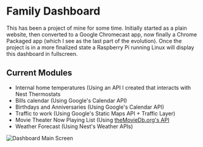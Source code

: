 # Family Dashboard

This has been a project of mine for some time. Initially started as a plain website, then converted to
a Google Chromecast app, now finally a Chrome Packaged app (which I see as the last part of the evolution).
Once the project is in a more finalized state a Raspberry Pi running Linux will display this dashboard in
fullscreen. 

## Current Modules
- Internal home temperatures (Using an API I created that interacts with Nest Thermostats
- Bills calendar (Using Google's Calendar API)
- Birthdays and Anniversaries (Using Google's Calendar API)
- Traffic to work (Using Google's Static Maps API + Traffic Layer)
- Movie Theater Now Playing List (Using [theMovieDb.org's API](http://theMovieDb.org)
- Weather Forecast (Using Nest's Weather APIs)


![Dashboard Main Screen](http://adam8810.github.io/images/dashboard/screen1.png)